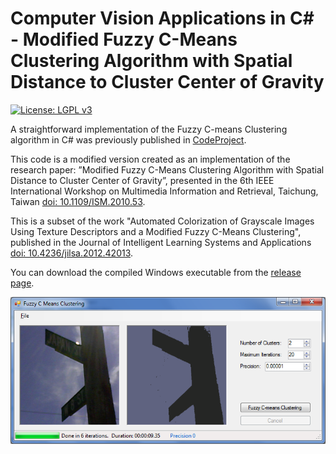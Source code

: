 # Computer Vision Applications in C# - Modified Fuzzy C-Means Clustering Algorithm with Spatial Distance to Cluster Center of Gravity

[![License: LGPL v3](https://img.shields.io/badge/License-LGPL_v3-blue.svg)](https://www.gnu.org/licenses/lgpl-3.0)

A straightforward implementation of the Fuzzy C-means Clustering algorithm in C# was previously published in [CodeProject](https://www.codeproject.com/Articles/91675/Computer-Vision-Applications-with-C-Fuzzy-C-means-).

This code is a modified version created as an implementation of the research paper: ”Modified Fuzzy C-Means Clustering Algorithm with Spatial Distance to Cluster Center of Gravity”, presented in the 6th IEEE International Workshop on Multimedia Information and Retrieval, Taichung, Taiwan [doi: 10.1109/ISM.2010.53](https://dx.doi.org/10.1109/ISM.2010.53). 

This is a subset of the work "Automated Colorization of Grayscale Images Using Texture Descriptors and a Modified Fuzzy C-Means Clustering", published in the Journal of Intelligent Learning Systems and Applications [doi: 10.4236/jilsa.2012.42013](http://dx.doi.org/10.4236/jilsa.2012.42013).

You can download the compiled Windows executable from the [release page](https://github.com/Christophe-Gauge/FuzzyCMeansClustering/releases/tag/V1.0).

<img src="Images/printscreen.png">
